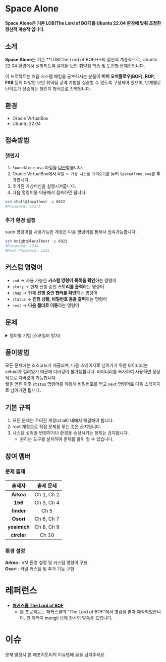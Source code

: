 # Space Alone
**Space Alone은 기존 LOB(The Lord of BOF)를 Ubuntu 22.04 환경에 맞춰 조정한 정신적 계승작 입니다.** 

## 소개
**Space Alone**은 기존 **LOB(The Lord of BOF)**의 정신적 계승작으로, Ubuntu 22.04 환경에서 실행되도록 설계된 보안 취약점 학습 및 도전형 문제집입니다.

이 프로젝트는 처음 시스템 해킹을 공부하시는 분들이 **버퍼 오버플로우(BOF), ROP, FSB** 등의 다양한 보안 취약점 공격 기법을 실습할 수 있도록 구성되어 있으며, 단계별로 난이도가 상승하는 챌린지 형식으로 진행됩니다.


## 환경
- Oracle VirtualBox
- Ubuntu 22.04

## 접속방법
### 챌린지
1. `SpaceAlone.ova` 파일을 [다운](https://drive.google.com/file/d/11Bx_1c9ZLMwlAEsJ4ZtP48HuYGbb5m7a/view?usp=sharing)받습니다. 
2. Oracle VirtualBox에서 `파일 > 가상 시스템 가져오기`를 눌러 `SpaceAlone.ova`를 추가합니다.
3. 추가된 가상머신을 실행시켜줍니다.
4. 다음 명령어를 이용해서 접속하면 됩니다.
```bash
ssh chall@localhost -p 6022
#Password: start
```
### 추가 환경 설정
sudo 명령어를 사용가능한 계정은 다음 명령어를 통해서 접속가능합니다. 
```bash
ssh knight@localhost -p 6022
#Password: 1234
#Root Password: 1234
```

## 커스텀 명령어
- `cmd` → 사용 가능한 **커스텀 명령어 목록을 확인**하는 명령어  
- `story` → 현재 진행 중인 **스토리를 출력**하는 명령어  
- `chap` → 현재 **진행 중인 챕터를 확인**하는 명령어  
- `status` → **진행 상황, 비밀번호 등을 출력**하는 명령어  
- `next` → **다음 챕터로 이동**하는 명령어

## 문제
<details>
<summary>챕터별 기법 (스포일러 방지)</summary> 
   
|  챕터   |           기법            |
| :---: | :---------------------: |
| Ch 1  |        Basic BOF        |
| Ch 2  |     Basic Shellcode     |
| Ch 3  |        Stack BOF        |
| Ch 4  |        Basic ROP        |
| Ch 5  |        BOF, ROP         |
| Ch 6  |        Canary, BOF      |
| Ch 7  |   OOB, GOT Overwrite    |
| Ch 8  |           FSB           |
| Ch 9  |       Stack Pivot       |
| Ch 10 | FSB, libc GOT Overwrite |

</details>

## 풀이방법
모든 문제에는 소스코드가 제공되며, 다음 스테이지로 넘어가기 위한 바이너리는 setuid가 걸려있기 때문에 디버깅이 불가능합니다. 바이너리를 복사하여 사용하면 정상적으로 디버깅이 가능합니다.    
쉘을 얻은 이후 `status` 명령어를 이용해 비밀번호를 얻고 `next` 명령어로 다음 스테이지로 넘어가면 됩니다. 

## 기본 규칙
1. 모든 문제는 주어진 계정(chall) 내에서 해결해야 합니다.
2. root 계정으로 직접 문제를 푸는 것은 금지됩니다.
3. 시스템 설정을 변경하거나 환경을 손상시키는 행위는 금지됩니다.
   - 원하는 도구를 설치하여 문제를 풀이 할 수 있습니다.

## 참여 멤버
### 문제 출제
|   **출제자**    | **출제 문제**  |
| :----------: | :--------: |
|  **Arkea**   | Ch 1, Ch 2 |
|   **156**    | Ch 3, Ch 4 |
|  **finder**  |    Ch 5    |
|  **Osori**   | Ch 6, Ch 7 |
| **yosimich** | Ch 8, Ch 9 |
| **circler**  |   Ch 10    |

### 환경 설정
 **Arkea** : VM 환경 설정 및 커스텀 명령어 구현   
 **Osori** : 커널 커스텀 및 추가 기능 구현  



# 레퍼런스
-  **[해커스쿨 The Lord of BOF](https://www.hackerschool.org/HS_Boards/zboard.php?id=HS_Notice&no=1170881885)**  
   - 본 프로젝트는 해커스쿨의 "The Lord of BOF"에서 영감을 받아 제작되었습니다. 원 제작자 mongii 님께 감사의 말씀을 드립니다. 

# 이슈
문제 발생시 본 레포지토리의 이슈탭에 글을 남겨주세요. 


